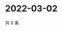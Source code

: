# 2022-03-02

共 0 条

<!-- BEGIN WEIBO -->
<!-- 最后更新时间 Wed Mar 02 2022 10:16:48 GMT+0800 (China Standard Time) -->

<!-- END WEIBO -->
